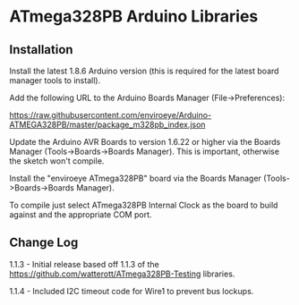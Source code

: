 # ATmega328PB Arduino Libraries

## Installation

Install the latest 1.8.6 Arduino version (this is required for the latest board manager tools to install).

Add the following URL to the Arduino Boards Manager (File->Preferences):

https://raw.githubusercontent.com/enviroeye/Arduino-ATMEGA328PB/master/package_m328pb_index.json

Update the Arduino AVR Boards to version 1.6.22 or higher via the Boards Manager (Tools->Boards->Boards Manager). This is important, otherwise the sketch won't compile.

Install the "enviroeye ATmega328PB" board via the Boards Manager (Tools->Boards->Boards Manager).

To compile just select ATmega328PB Internal Clock as the board to build against and the appropriate COM port.

## Change Log

1.1.3 - Initial release based off 1.1.3 of the https://github.com/watterott/ATmega328PB-Testing libraries.

1.1.4 - Included I2C timeout code for Wire1 to prevent bus lockups.
